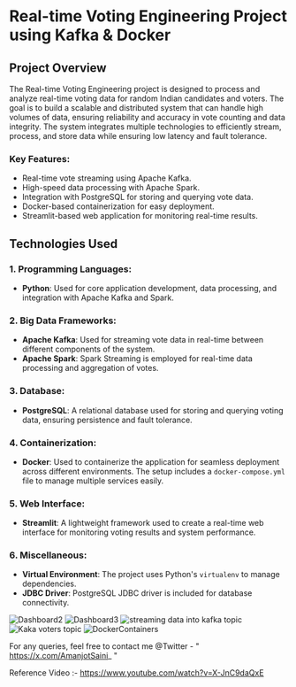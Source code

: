 # Real-time Voting Engineering Project using Kafka & Docker

## Project Overview

The Real-time Voting Engineering project is designed to process and analyze real-time voting data for random Indian candidates and voters. The goal is to build a scalable and distributed system that can handle high volumes of data, ensuring reliability and accuracy in vote counting and data integrity. The system integrates multiple technologies to efficiently stream, process, and store data while ensuring low latency and fault tolerance.

### Key Features:
- Real-time vote streaming using Apache Kafka.
- High-speed data processing with Apache Spark.
- Integration with PostgreSQL for storing and querying vote data.
- Docker-based containerization for easy deployment.
- Streamlit-based web application for monitoring real-time results.
  
## Technologies Used

### 1. **Programming Languages**:
   - **Python**: Used for core application development, data processing, and integration with Apache Kafka and Spark.
   
### 2. **Big Data Frameworks**:
   - **Apache Kafka**: Used for streaming vote data in real-time between different components of the system.
   - **Apache Spark**: Spark Streaming is employed for real-time data processing and aggregation of votes.

### 3. **Database**:
   - **PostgreSQL**: A relational database used for storing and querying voting data, ensuring persistence and fault tolerance.

### 4. **Containerization**:
   - **Docker**: Used to containerize the application for seamless deployment across different environments. The setup includes a `docker-compose.yml` file to manage multiple services easily.

### 5. **Web Interface**:
   - **Streamlit**: A lightweight framework used to create a real-time web interface for monitoring voting results and system performance.

### 6. **Miscellaneous**:
   - **Virtual Environment**: The project uses Python's `virtualenv` to manage dependencies.
   - **JDBC Driver**: PostgreSQL JDBC driver is included for database connectivity.
     
![Dashboard2](https://github.com/user-attachments/assets/391baa5e-f369-49cb-955c-91377df67dc1)
![Dashboard3](https://github.com/user-attachments/assets/37b84b42-676a-487c-a3dd-e6c52b05cab6)
![streaming data into kafka topic](https://github.com/user-attachments/assets/064c09e6-359d-4c24-9500-efe971d72732)
![Kaka voters topic](https://github.com/user-attachments/assets/a5bed4e2-869d-463f-ba25-1abc7f8679db)
![DockerContainers](https://github.com/user-attachments/assets/8ba041bc-b018-4adc-9097-3c18c998fb79)


For any queries, feel free to contact me @Twitter - " https://x.com/AmanjotSaini_ "

Reference Video :- https://www.youtube.com/watch?v=X-JnC9daQxE


